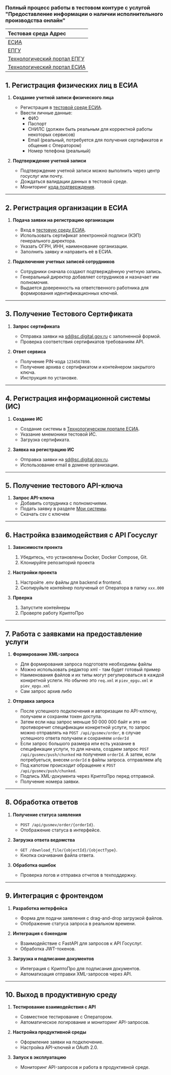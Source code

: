 ### Полный процесс работы в тестовом контуре с услугой "Предоставление информации о наличии исполнительного производства онлайн"

| Тестовая среда Адрес                                                                |
| :---------------------------------------------------------------------------------- |
| [ЕСИА](https://esia-portal1.test.gosuslugi.ru/)                                     |
| [ЕПГУ](https://svcdev-beta.test.gosuslugi.ru/)                                      |
| [Технологический портал ЕПГУ](https://svcdev-partners.test.gosuslugi.ru/)           |
| [Технологический портал ЕСИА](https://esia-portal1.test.gosuslugi.ru/console/tech/) |

## **1. Регистрация физических лиц в ЕСИА**

1. **Создание учетной записи физического лица**

   - Регистрация в [тестовой среде ЕСИА](https://esia-portal1.test.gosuslugi.ru/registration/).
   - Ввести личные данные:
     - ФИО
     - Паспорт
     - СНИЛС (должен быть реальным для корректной работы некоторых сервисов)
     - Email (реальный, потребуется для получения сертификатов и общения с Оператором)
     - Номер телефона (реальный)

2. **Подтверждение учетной записи**
   - Подтверждение учетной записи можно выполнить через центр госуслуг или почту.
   - Дождаться валидации данных в тестовой среде.
   - Мониторинг [кода подтверждения](https://esia-portal1.test.gosuslugi.ru/logs/postcodes/).

---

## **2. Регистрация организации в ЕСИА**

1. **Подача заявки на регистрацию организации**

   - Вход в [тестовую среду ЕСИА](https://esia-portal1.test.gosuslugi.ru/).
   - Использовать сертификат электронной подписи (КЭП) генерального директора.
   - Указать ОГРН, ИНН, наименование организации.
   - Заполнить заявку и направить её в ЕСИА.

2. **Подключение учетных записей сотрудников**
   - Сотрудники сначала создают подтверждённую учетную запись.
   - Генеральный директор добавляет сотрудников и назначает им полномочия.
   - Выдается доверенность на ответственного работника для формирования идентификационных ключей.

---

## **3. Получение Тестового Сертификата**

1. **Запрос сертификата**

   - Отправка заявки на [sd@sc.digital.gov.ru](mailto:sd@sc.digital.gov.ru) с заполненной формой.
   - Проверка соответствия сертификатов требованиям API.

2. **Ответ сервиса**
   - Получение PIN-кода `1234567890`.
   - Получение архива с сертификатом и контейнером закрытого ключа.
   - Инструкция по установке.

---

## **4. Регистрация информационной системы (ИС)**

1. **Создание ИС**

   - Создание системы в [Технологическом портале ЕСИА](https://esia-portal1.test.gosuslugi.ru/console/tech).
   - Указание мнемоники тестовой ИС.
   - Загрузка сертификата.

2. **Заявка на регистрацию ИС**
   - Отправка заявки на [sd@sc.digital.gov.ru](mailto:sd@sc.digital.gov.ru).
   - Использование email в домене организации.

---

## **5. Получение тестового API-ключа**

1. **Запрос API-ключа**
   - Добавить сотрудника с полномочиями.
   - Подать заявку в разделе [Мои системы](https://svcdev-partners.test.gosuslugi.ru/systems).
   - Скачать csv с ключем

---

## **6. Настройка взаимодействия с API Госуслуг**

1. **Зависимости проекта**

   1. Убедитесь, что установлены Docker, Docker Compose, Git.
   2. Клонируйте репозиторий проекта

2. **Настройки проекта**

   1. Настройте .env файлы для backend и frontend.
   2. Скопируйьте контейнер полученый от Оператора в папку `xxx.000`

3. **Прверка**
   1. Запустите контейнеры
   2. Проверте работу КриптоПро

---

## **7. Работа с заявками на предоставление услуги**

1. **Формирование XML-запроса**

   - Для формирования запроса подготовте необходимы файлы
   - Можно использовать редактор xml - там будет готовый пример
   - Наименования файлов и их типы могут регулироваться в каждой конкретной услеги. Но обычно это `req.xml` и `piev_epgu.xml` и `piev_epgu.xml`
   - Сам запрос архив либо

2. **Отправка запроса**
   - После успешного подключения и авторизации по API-кллючу, получаем и сохраням токен доступа.
   - Затем если наш запрос меньше 50 000 000 байт и это не противоречит спецификации конкретной услуги, то запрос можно отправлять на `POST /api/gusmev/order`, в случае успешного ответа получаем и сохраняем `orderId`
   - Если запрос большого размера или есть указание в спецификации услуги, то для начала, создаем запрос `POST /api/gusmev/push/chunked` на получения `orderId`. А затем, если потребуеться, внесем `orderId` в файлы запроса. отправляем afq
   - Под капотом происходит обращение к `POST /api/gusmev/push/chunked`.
   - Подпись XML-документа через КриптоПро перед отправкой.
   - Получение номера заявки.

---

## **8. Обработка ответов**

1. **Получение статуса заявления**

   - `POST /api/gusmev/order/{orderId}`.
   - Отображение статуса в интерфейсе.

2. **Загрузка ответа ведомства**

   - `GET /download_file/{objectId}/{objectType}`.
   - Кнопка скачивания файла ответа.

3. **Обработка ошибок**
   - Проверка логов и отправка отчетов в техподдержку.

---

## **9. Интеграция с фронтендом**

1. **Разработка интерфейса**

   - Форма для подачи заявления с drag-and-drop загрузкой файлов.
   - Отображение статуса запроса в реальном времени.

2. **Интеграция с бэкендом**

   - Взаимодействие с FastAPI для запросов к API Госуслуг.
   - Обработка JWT-токенов.

3. **Загрузка и подписание документов**
   - Интеграция с КриптоПро для подписания документов.
   - Автоматизация отправки XML-запросов через API.

---

## **10. Выход в продуктивную среду**

1. **Тестирование взаимодействия с API**

   - Совместное тестирование с Оператором.
   - Автоматическое логирование и мониторинг API-запросов.

2. **Настройка продуктивной среды**

   - Оформление заявки на подключение.
   - Настройка API-ключей и OAuth 2.0.

3. **Запуск в эксплуатацию**
   - Мониторинг API-запросов и работа в продуктивной среде.
